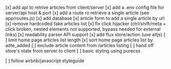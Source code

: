 [x] add api to retrive articles from client/server
[x] add a .env config file for server/api host & port
[x] add a route ro retrieve a single article (see app/routes.js)
[x] add database
[x] article form to add a single article by url
[x] remove hardcoded fake articles list
[x] fix click hijacker (ctrl/shift/meta + click broken, nested elements not supported, bypass needed for external links)
[x] readability parser API support
[x] add flux store/action (use altjs)
[ ] limit home page articles list length
[x] sort home page articles list by adte_added
[ ] exclude article content from /articles listing
[ ] hand off store's state from server to client
[ ] basic styling using purecss

[ ] follow airbnb/javascript styleguide
